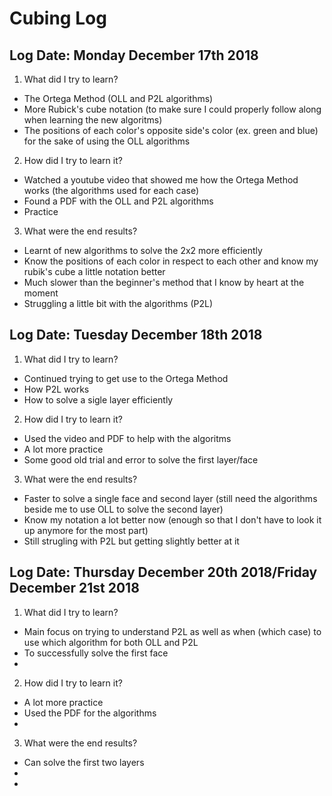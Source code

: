 # Cubing Log

## Log Date: Monday December 17th 2018
1. What did I try to learn?
- The Ortega Method (OLL and P2L algorithms)
- More Rubick's cube notation (to make sure I could properly follow along when learning the new algoritms)
- The positions of each color's opposite side's color (ex. green and blue) for the sake of using the OLL algorithms
2. How did I try to learn it?
- Watched a youtube video that showed me how the Ortega Method works (the algorithms used for each case)
- Found a PDF with the OLL and P2L algorithms 
- Practice
3. What were the end results?
- Learnt of new algorithms to solve the 2x2 more efficiently
- Know the positions of each color in respect to each other and know my rubik's cube a little notation better
- Much slower than the beginner's method that I know by heart at the moment
- Struggling a little bit with the algorithms (P2L)

## Log Date: Tuesday December 18th 2018
1. What did I try to learn?
- Continued trying to get use to the Ortega Method
- How P2L works
- How to solve a sigle layer efficiently
2. How did I try to learn it?
- Used the video and PDF to help with the algoritms
- A lot more practice
- Some good old trial and error to solve the first layer/face
3. What were the end results?
- Faster to solve a single face and second layer (still need the algorithms beside me to use OLL to solve the second layer)
- Know my notation a lot better now (enough so that I don't have to look it up anymore for the most part)
- Still strugling with P2L but getting slightly better at it

## Log Date: Thursday December 20th 2018/Friday December 21st 2018
1. What did I try to learn?
- Main focus on trying to understand P2L as well as when (which case) to use which algorithm for both OLL and P2L
- To successfully solve the first face 
-
2. How did I try to learn it?
- A lot more practice
- Used the PDF for the algorithms
-
3. What were the end results?
- Can solve the first two layers
-
-
